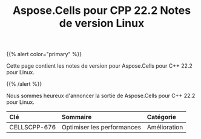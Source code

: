﻿---
title: Aspose.Cells pour CPP 22.2 Notes de version Linux
type: docs
weight: 11
url: /fr/cpp/aspose-cells-for-cpp-22-2-release-notes-linux/
---
{{% alert color="primary" %}} 

Cette page contient les notes de version pour Aspose.Cells pour C++ 22.2 pour Linux.

{{% /alert %}} 

Nous sommes heureux d'annoncer la sortie de Aspose.Cells pour C++ 22.2 pour Linux.

|**Clé**|**Sommaire**|**Catégorie**|
|:- |:- |:- |
|CELLSCPP-676| Optimiser les performances|Amélioration|
